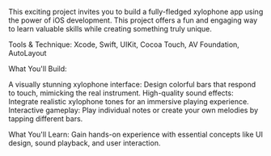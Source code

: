 This exciting project invites you to build a fully-fledged xylophone app using the power of iOS development.
This project offers a fun and engaging way to learn valuable skills while creating something truly unique.

Tools & Technique: Xcode, Swift, UIKit, Cocoa Touch, AV Foundation, AutoLayout

What You'll Build:

A visually stunning xylophone interface:
    Design colorful bars that respond to touch, mimicking the real instrument.
High-quality sound effects: 
    Integrate realistic xylophone tones for an immersive playing experience.
Interactive gameplay: 
    Play individual notes or create your own melodies by tapping different bars.

What You'll Learn:
     Gain hands-on experience with essential concepts like UI design, sound playback, and user interaction.
